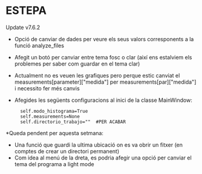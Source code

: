 # ESTEPA

Update v7.6.2

- Opció de canviar de dades per veure els seus valors corresponents a la funció analyze_files
- Afegit un botó per canviar entre tema fosc o clar (així ens estalviem els problemes per saber com guardar en el tema clar)
- Actualment no es veuen les grafiques pero perque estic canviat el measurements[parameter]["medida"] per measurements[par]["medida"] i necessito fer més canvis
- Afegides les següents configuracions al inici de la classe MainWindow:
	 
        self.modo_histograma=True
        self.measurements=None
        self.directorio_trabajo=""  #PER ACABAR 


*Queda pendent per aquesta setmana:

- Una funció que guardi la ultima ubicació on es va obrir un fitxer (en comptes de crear un directori permanent)
- Com idea al menú de la dreta, es podria afegir una opció per canviar el tema del programa a light mode
